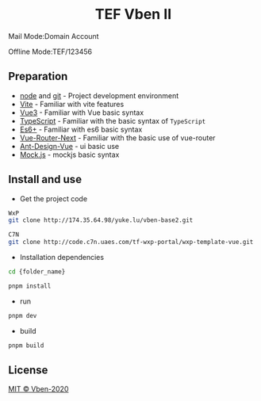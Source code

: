 <div align="center"> <br> 
<h1>TEF Vben Ⅱ </h1>
</div>
Mail Mode:Domain Account

Offline Mode:TEF/123456

## Preparation

- [node](http://nodejs.org/) and [git](https://git-scm.com/) - Project development environment
- [Vite](https://vitejs.dev/) - Familiar with vite features
- [Vue3](https://v3.vuejs.org/) - Familiar with Vue basic syntax
- [TypeScript](https://www.typescriptlang.org/) - Familiar with the basic syntax of `TypeScript`
- [Es6+](http://es6.ruanyifeng.com/) - Familiar with es6 basic syntax
- [Vue-Router-Next](https://next.router.vuejs.org/) - Familiar with the basic use of vue-router
- [Ant-Design-Vue](https://antdv.com/docs/vue/introduce-cn/) - ui basic use
- [Mock.js](https://github.com/nuysoft/Mock) - mockjs basic syntax

## Install and use

- Get the project code

```bash
WxP
git clone http://174.35.64.98/yuke.lu/vben-base2.git

C7N
git clone http://code.c7n.uaes.com/tf-wxp-portal/wxp-template-vue.git
```

- Installation dependencies

```bash
cd {folder_name}

pnpm install

```

- run

```bash
pnpm dev
```

- build

```bash
pnpm build
```
## License

[MIT © Vben-2020](./LICENSE)
